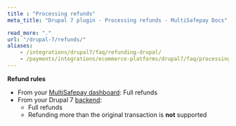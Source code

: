 ```yaml
---
title : "Processing refunds"
meta_title: "Drupal 7 plugin - Processing refunds - MultiSafepay Docs"

read_more: "."
url: "/drupal-7/refunds/"
aliases: 
    - /integrations/drupal7/faq/refunding-drupal/
    - /payments/integrations/ecommerce-platforms/drupal7/faq/processing-refunds/
---
```

**Refund rules**  

- From your [MultiSafepay dashboard](/refunds/full-partial/): Full refunds 
- From your Drupal 7 [backend](/glossaries/multisafepay-glossary/#backend):  
    - Full refunds 
    - Refunding more than the original transaction is **not** supported
